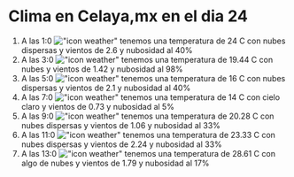 # Clima en Celaya,mx en el dia 24

1. A las 1:0 !["icon weather"](http://openweathermap.org/img/w/03n.png) tenemos una temperatura de 24 C con nubes dispersas y  vientos de 2.6 y nubosidad al 40%
1. A las 3:0 !["icon weather"](http://openweathermap.org/img/w/04n.png) tenemos una temperatura de 19.44 C con nubes y  vientos de 1.42 y nubosidad al 98%
1. A las 5:0 !["icon weather"](http://openweathermap.org/img/w/03n.png) tenemos una temperatura de 16 C con nubes dispersas y  vientos de 2.1 y nubosidad al 40%
1. A las 7:0 !["icon weather"](http://openweathermap.org/img/w/01n.png) tenemos una temperatura de 14 C con cielo claro y  vientos de 0.73 y nubosidad al 5%
1. A las 9:0 !["icon weather"](http://openweathermap.org/img/w/03d.png) tenemos una temperatura de 20.28 C con nubes dispersas y  vientos de 1.06 y nubosidad al 33%
1. A las 11:0 !["icon weather"](http://openweathermap.org/img/w/03d.png) tenemos una temperatura de 23.33 C con nubes dispersas y  vientos de 2.24 y nubosidad al 33%
1. A las 13:0 !["icon weather"](http://openweathermap.org/img/w/02d.png) tenemos una temperatura de 28.61 C con algo de nubes y  vientos de 1.79 y nubosidad al 17%
